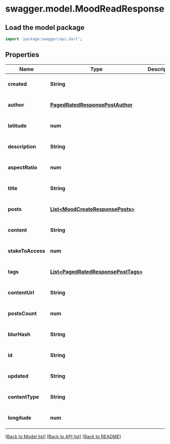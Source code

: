 # swagger.model.MoodReadResponse

## Load the model package
```dart
import 'package:swagger/api.dart';
```

## Properties
Name | Type | Description | Notes
------------ | ------------- | ------------- | -------------
**created** | **String** |  | [optional] [default to null]
**author** | [**PagedRatedResponsePostAuthor**](PagedRatedResponsePostAuthor.md) |  | [optional] [default to null]
**latitude** | **num** |  | [optional] [default to null]
**description** | **String** |  | [optional] [default to null]
**aspectRatio** | **num** |  | [optional] [default to null]
**title** | **String** |  | [optional] [default to null]
**posts** | [**List&lt;MoodCreateResponsePosts&gt;**](MoodCreateResponsePosts.md) |  | [optional] [default to []]
**content** | **String** |  | [optional] [default to null]
**stakeToAccess** | **num** |  | [optional] [default to null]
**tags** | [**List&lt;PagedRatedResponsePostTags&gt;**](PagedRatedResponsePostTags.md) |  | [optional] [default to []]
**contentUrl** | **String** |  | [optional] [default to null]
**postsCount** | **num** |  | [optional] [default to null]
**blurHash** | **String** |  | [optional] [default to null]
**id** | **String** |  | [optional] [default to null]
**updated** | **String** |  | [optional] [default to null]
**contentType** | **String** |  | [optional] [default to null]
**longitude** | **num** |  | [optional] [default to null]

[[Back to Model list]](../README.md#documentation-for-models) [[Back to API list]](../README.md#documentation-for-api-endpoints) [[Back to README]](../README.md)


